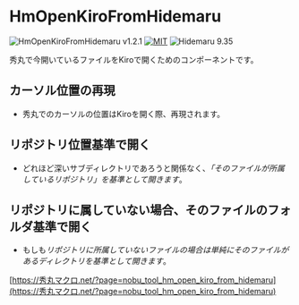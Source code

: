 # HmOpenKiroFromHidemaru

![HmOpenKiroFromHidemaru v1.2.1](https://img.shields.io/badge/HmOpenKiroFromHidemaru-v1.2.1-6479ff.svg)
[![MIT](https://img.shields.io/badge/license-MIT-blue.svg?style=flat)](LICENSE)
![Hidemaru 9.35](https://img.shields.io/badge/Hidemaru-v9.35-6479ff.svg)

秀丸で今開いているファイルをKiroで開くためのコンポーネントです。

## カーソル位置の再現</h4>
- 秀丸でのカーソルの位置はKiroを開く際、再現されます。

## リポジトリ位置基準で開く
- どれほど深いサブディレクトリであろうと関係なく、*「そのファイルが所属しているリポジトリ」を基準として開きます*。

## リポジトリに属していない場合、そのファイルのフォルダ基準で開く
- もしも*リポジトリに所属していないファイルの場合は単純にそのファイルがあるディレクトリを基準として開きます*。


[https://秀丸マクロ.net/?page=nobu_tool_hm_open_kiro_from_hidemaru](https://秀丸マクロ.net/?page=nobu_tool_hm_open_kiro_from_hidemaru)
